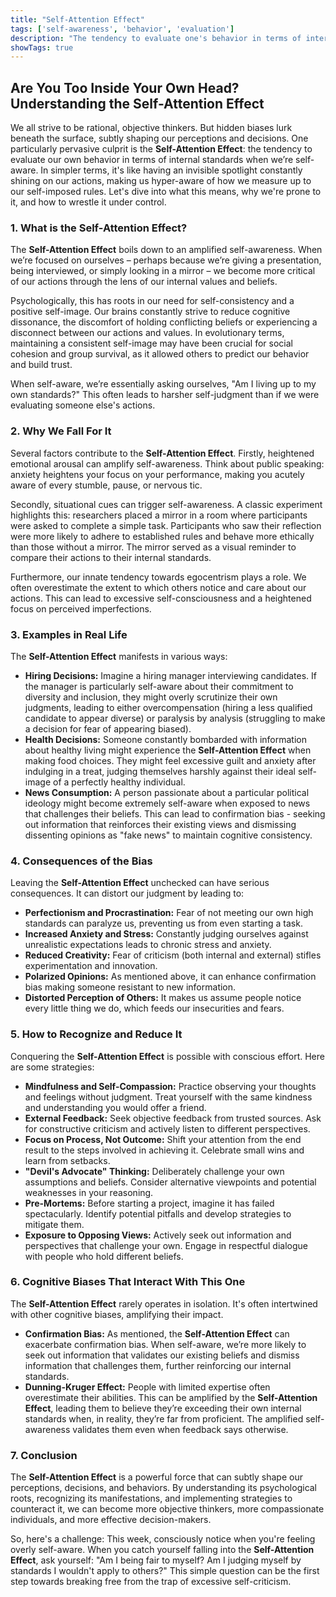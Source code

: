 ```yaml
---
title: "Self-Attention Effect"
tags: ['self-awareness', 'behavior', 'evaluation']
description: "The tendency to evaluate one's behavior in terms of internal standards when self-aware."
showTags: true
---
```


## Are You Too Inside Your Own Head? Understanding the Self-Attention Effect

We all strive to be rational, objective thinkers. But hidden biases lurk beneath the surface, subtly shaping our perceptions and decisions. One particularly pervasive culprit is the **Self-Attention Effect**: the tendency to evaluate our own behavior in terms of internal standards when we’re self-aware. In simpler terms, it's like having an invisible spotlight constantly shining on our actions, making us hyper-aware of how we measure up to our self-imposed rules. Let's dive into what this means, why we're prone to it, and how to wrestle it under control.

### 1. What is the Self-Attention Effect?

The **Self-Attention Effect** boils down to an amplified self-awareness. When we’re focused on ourselves – perhaps because we’re giving a presentation, being interviewed, or simply looking in a mirror – we become more critical of our actions through the lens of our internal values and beliefs.

Psychologically, this has roots in our need for self-consistency and a positive self-image. Our brains constantly strive to reduce cognitive dissonance, the discomfort of holding conflicting beliefs or experiencing a disconnect between our actions and values. In evolutionary terms, maintaining a consistent self-image may have been crucial for social cohesion and group survival, as it allowed others to predict our behavior and build trust.

When self-aware, we’re essentially asking ourselves, "Am I living up to my own standards?" This often leads to harsher self-judgment than if we were evaluating someone else's actions.

### 2. Why We Fall For It

Several factors contribute to the **Self-Attention Effect**. Firstly, heightened emotional arousal can amplify self-awareness. Think about public speaking: anxiety heightens your focus on your performance, making you acutely aware of every stumble, pause, or nervous tic.

Secondly, situational cues can trigger self-awareness. A classic experiment highlights this: researchers placed a mirror in a room where participants were asked to complete a simple task. Participants who saw their reflection were more likely to adhere to established rules and behave more ethically than those without a mirror. The mirror served as a visual reminder to compare their actions to their internal standards.

Furthermore, our innate tendency towards egocentrism plays a role. We often overestimate the extent to which others notice and care about our actions. This can lead to excessive self-consciousness and a heightened focus on perceived imperfections.

### 3. Examples in Real Life

The **Self-Attention Effect** manifests in various ways:

*   **Hiring Decisions:** Imagine a hiring manager interviewing candidates. If the manager is particularly self-aware about their commitment to diversity and inclusion, they might overly scrutinize their own judgments, leading to either overcompensation (hiring a less qualified candidate to appear diverse) or paralysis by analysis (struggling to make a decision for fear of appearing biased).
*   **Health Decisions:** Someone constantly bombarded with information about healthy living might experience the **Self-Attention Effect** when making food choices. They might feel excessive guilt and anxiety after indulging in a treat, judging themselves harshly against their ideal self-image of a perfectly healthy individual.
*   **News Consumption:** A person passionate about a particular political ideology might become extremely self-aware when exposed to news that challenges their beliefs. This can lead to confirmation bias - seeking out information that reinforces their existing views and dismissing dissenting opinions as "fake news" to maintain cognitive consistency.

### 4. Consequences of the Bias

Leaving the **Self-Attention Effect** unchecked can have serious consequences. It can distort our judgment by leading to:

*   **Perfectionism and Procrastination:** Fear of not meeting our own high standards can paralyze us, preventing us from even starting a task.
*   **Increased Anxiety and Stress:** Constantly judging ourselves against unrealistic expectations leads to chronic stress and anxiety.
*   **Reduced Creativity:** Fear of criticism (both internal and external) stifles experimentation and innovation.
*   **Polarized Opinions:** As mentioned above, it can enhance confirmation bias making someone resistant to new information.
*   **Distorted Perception of Others:** It makes us assume people notice every little thing we do, which feeds our insecurities and fears.

### 5. How to Recognize and Reduce It

Conquering the **Self-Attention Effect** is possible with conscious effort. Here are some strategies:

*   **Mindfulness and Self-Compassion:** Practice observing your thoughts and feelings without judgment. Treat yourself with the same kindness and understanding you would offer a friend.
*   **External Feedback:** Seek objective feedback from trusted sources. Ask for constructive criticism and actively listen to different perspectives.
*   **Focus on Process, Not Outcome:** Shift your attention from the end result to the steps involved in achieving it. Celebrate small wins and learn from setbacks.
*   **"Devil's Advocate" Thinking:** Deliberately challenge your own assumptions and beliefs. Consider alternative viewpoints and potential weaknesses in your reasoning.
*   **Pre-Mortems:** Before starting a project, imagine it has failed spectacularly. Identify potential pitfalls and develop strategies to mitigate them.
*   **Exposure to Opposing Views:** Actively seek out information and perspectives that challenge your own. Engage in respectful dialogue with people who hold different beliefs.

### 6. Cognitive Biases That Interact With This One

The **Self-Attention Effect** rarely operates in isolation. It's often intertwined with other cognitive biases, amplifying their impact.

*   **Confirmation Bias:** As mentioned, the **Self-Attention Effect** can exacerbate confirmation bias. When self-aware, we’re more likely to seek out information that validates our existing beliefs and dismiss information that challenges them, further reinforcing our internal standards.
*   **Dunning-Kruger Effect:** People with limited expertise often overestimate their abilities. This can be amplified by the **Self-Attention Effect**, leading them to believe they’re exceeding their own internal standards when, in reality, they’re far from proficient. The amplified self-awareness validates them even when feedback says otherwise.

### 7. Conclusion

The **Self-Attention Effect** is a powerful force that can subtly shape our perceptions, decisions, and behaviors. By understanding its psychological roots, recognizing its manifestations, and implementing strategies to counteract it, we can become more objective thinkers, more compassionate individuals, and more effective decision-makers.

So, here's a challenge: This week, consciously notice when you're feeling overly self-aware. When you catch yourself falling into the **Self-Attention Effect**, ask yourself: "Am I being fair to myself? Am I judging myself by standards I wouldn't apply to others?" This simple question can be the first step towards breaking free from the trap of excessive self-criticism.


